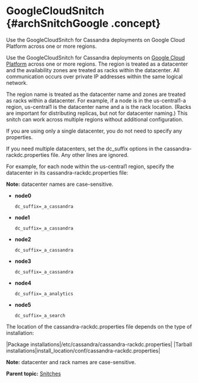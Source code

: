 # GoogleCloudSnitch {#archSnitchGoogle .concept}

Use the GoogleCloudSnitch for Cassandra deployments on Google Cloud Platform across one or more regions.

Use the GoogleCloudSnitch for Cassandra deployments on [Google Cloud Platform](https://cloud.google.com/) across one or more regions. The region is treated as a datacenter and the availability zones are treated as racks within the datacenter. All communication occurs over private IP addresses within the same logical network.

The region name is treated as the datacenter name and zones are treated as racks within a datacenter. For example, if a node is in the us-central1-a region, us-central1 is the datacenter name and a is the rack location. \(Racks are important for distributing replicas, but not for datacenter naming.\) This snitch can work across multiple regions without additional configuration.

If you are using only a single datacenter, you do not need to specify any properties.

If you need multiple datacenters, set the dc\_suffix options in the cassandra-rackdc.properties file. Any other lines are ignored.

For example, for each node within the us-central1 region, specify the datacenter in its cassandra-rackdc.properties file:

**Note:** datacenter names are case-sensitive.

-   **node0**

    `dc_suffix=_a_cassandra`

-   **node1**

    `dc_suffix=_a_cassandra`

-   **node2** 

    `dc_suffix=_a_cassandra`

-   **node3**

    `dc_suffix=_a_cassandra`

-   **node4** 

    `dc_suffix=_a_analytics`

-   **node5**

    `dc_suffix=_a_search`


The location of the cassandra-rackdc.properties file depends on the type of installation:

|Package installations|/etc/cassandra/cassandra-rackdc.properties|
|Tarball installations|install\_location/conf/cassandra-rackdc.properties|

**Note:** datacenter and rack names are case-sensitive.

**Parent topic:** [Snitches](../../cassandra/architecture/archSnitchesAbout.md)

